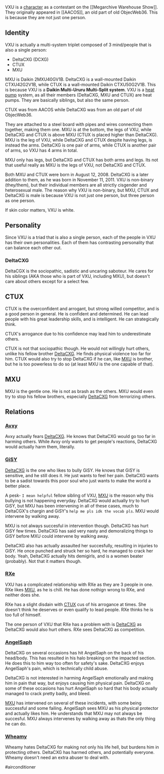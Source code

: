 VXU is a [character](Characters) as a contestant on the [[Megarchive Warehouse Show]]. They originally appeared in [[AACOS]], an old part of old ObjecWeb36. This is because they are not just one person.

## Identity

VXU is actually a multi-system triplet composed of 3 mind/people that is also a single person:
- DeltaCXG (DCXG)
- CTUX
- MXU

MXU is Daikin 2MXU40GV1B. DeltaCXG is a wall-mounted Daikin CTXU42G2V1B, while CTUX is a wall-mounted Daikin CTXU50G2V1B. This is because VXU is a **Daikin Multi-Ururu Multi-Split system**. VXU is a [heat pump](Air%20Conditioners.md) system, as all their members (DeltaCXG, MXU and CTUX) are heat pumps. They are basically siblings, but also the same person.

CTUX was from AACOS while DeltaCXG was from an old part of old ObjecWeb36.

They are attached to a steel board with pipes and wires connecting them together, making them one. MXU is at the bottom, the legs of VXU, while DeltaCXG and CTUX is above MXU (CTUX is placed higher than DeltaCXG). MXU is the leg of VXU, while DeltaCXG and CTUX despite having legs, is instead the arms. DeltaCXG is one pair of arms, while CTUX is another pair of arms, so VXU has 4 arms in total.

MXU only has legs, but DeltaCXG and CTUX has both arms and legs. Its not that useful really as MXU is the legs of VXU, not DeltaCXG and CTUX.

Both MXU and CTUX were born in August 12, 2008. DeltaCXG is a later addition to them, as he was born in November 11, 2011. VXU is non-binary (they/them), but their individual members are all strictly cisgender and heterosexual male. The reason why VXU is non-binary, but MXU, CTUX and DeltaCXG is male is because VXU is not just one person, but three person as one person.

If skin color matters, VXU is white.

## Personality

Since VXU is a triad that is also a single person, each of the people in VXU has their own personalities. Each of them has contrasting personality that can balance each other out.

### DeltaCXG

DeltaCGX is the sociopathic, sadistic and uncaring saboteur. He cares for his siblings (AKA those who is part of VXU, including MXU), but doesn't care about others except for a select few.
## CTUX

CTUX is the overconfident and arrogant, but strong willed competitor, and is a good person in general. He is confident and determined. He can lead people with his great leadership skills, and is intelligent. He can strategically think.

CTUX's arrogance due to his confidence may lead him to underestimate others.

CTUX is not that sociopathic though. He would not willingly hurt others, unlike his fellow brother [DeltaCXG](#DeltaCXG). He finds physical violence too far for him. CTUX would also try to stop DeltaCXG if he can, like [MXU](#MXU) is brother, but he is too powerless to do so (at least MXU is the one capable of that).

## MXU

MXU is the gentle one. He is not as brash as the others. MXU would even try to stop his fellow brothers, especially [DeltaCXG](#DeltaCXG) from terrorizing others.

## Relations

### [Avxy](Avxy.md)

Avxy actually fears [DeltaCXG](VXU.md#DeltaCXG). He knows that DeltaCXG would go too far in harming others. While Avxy only wants to get people's reactions, DeltaCXG would actually harm them, literally. 
### [GiSY](GiSY.md)

[DeltaCXG](#DeltaCXG) is the one who likes to bully GiSY. He knows that GiSY is sensitive, and he still does it. He just wants to feel her pain. DeltaCXG wants to be a sadist towards this poor soul who just wants to make the world a better place.

A pesk- ```I mean helpful``` fellow sibling of VXU, [MXU](#MXU) is the reason why this bullying is not happening everyday. DeltaCXG would actually try to hurt GiSY, but MXU has been intervening in all of these cases, much to DeltaCGX's chargin and GiSY's ```help me pls idk the vocab pls```. MXU would intervene by walking away.

MXU is not always succesful in intervention though. DeltaCXG has hurt GiSY few times. DeltaCXG has said very nasty and demoralizing things to GiSY before MXU could intervene by walking away. 

DeltaCXG also has actually assaulted her succesfully, resulting in injuries to GiSY. He once punched and struck her so hard, he managed to crack her body. Yeah, DeltaCXG actually hits demigirls, and is a women beater (probably). Not that it matters though.

### [RXe](RXe.md)

VXU has a complicated relationship with RXe as they are 3 people in one.  RXe likes [MXU](VXU.md#MXU), as he is chill. He has done nothign wrong to RXe, and neither does she.

RXe has a slight disdain with [CTUX](VXU.md#CTUX) cus of his arrogance at times. She doesn't think he deserves or even qualify to lead people. RXe thinks he is too full of himself.

The one person of VXU that RXe has a problem with is [DeltaCXG](VXU.md#DeltaCXG) as DeltaCXG would also hurt others. RXe sees DeltaCXG as competition.

### [AngelSaph](AngelSaph.md)

DeltaCXG on several occasions has hit AngelSaph on the back of his head/body. This has resulted in his halo breaking on the impacted section. He does this to him way too often for safety's sake. DeltaCXG enjoys AngelSaph's pain, which is technically child abuse.

DeltaCXG is not interested in harming AngelSaph emotionally and making him in pain that way, but enjoys causing him physical pain. DeltaCXG on some of these occasions has hurt AngelSaph so hard that his body actually managed to crack pretty badly, and bleed. 

[MXU](#MXU) has intervened on several of these incidents, with some being successful and some failing. AngelSaph sees MXU as his physical protector and actually likes him. He understands that MXU may not always be succesful. MXU always intervenes by walking away as thats the only thing he can do.

### [Wheamy](Wheamy.md)
Wheamy hates DeltaCXG for making not only his life hell, but burdens him in protecting others. DeltaCXG has harmed others, and potentially everyone. Wheamy doesn't need an extra abuser to deal with.



#airconditioner